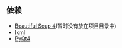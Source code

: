 


## 依赖 
 * [Beautiful Soup 4](http://www.crummy.com/software/BeautifulSoup/)(暂时没有放在项目目录中)
 * [lxml](http://lxml.de/)
 * [PyQt4](https://www.riverbankcomputing.com/software/pyqt/download)